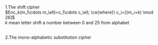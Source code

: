 1.The shift cipher<br>
$Enc_k(m_1\cdots m_\ell)=c_1\cdots c_\ell, \ce{where}\ c_i=[(m_i+k) \mod 26]$<br>
$k$ mean letter shift a number between 0 and 25 from alphabet
<br>
<br>

2.The mono-alphabetic substitution cipher<br>
